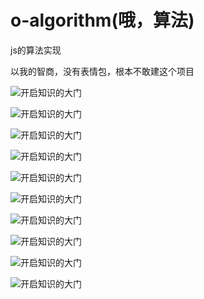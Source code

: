 # o-algorithm(哦，算法)

js的算法实现

以我的智商，没有表情包，根本不敢建这个项目

![开启知识的大门](./images/emoji/1.jpg)

![开启知识的大门](./images/emoji/2.jpg)

![开启知识的大门](./images/emoji/3.jpg)

![开启知识的大门](./images/emoji/4.jpg)

![开启知识的大门](./images/emoji/5.jpg)

![开启知识的大门](./images/emoji/6.jpg)

![开启知识的大门](./images/emoji/7.jpg)

![开启知识的大门](./images/emoji/8.jpg)

![开启知识的大门](./images/emoji/9.jpg)

![开启知识的大门](./images/emoji/10.jpg)